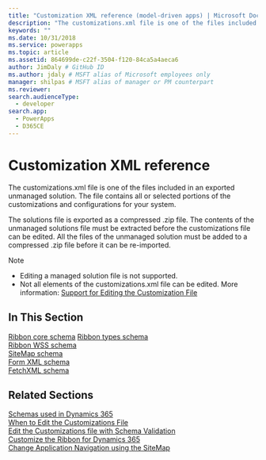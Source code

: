 ```yaml
---
title: "Customization XML reference (model-driven apps) | Microsoft Docs" # Intent and product brand in a unique string of 43-59 chars including spaces"
description: "The customizations.xml file is one of the files included in an exported unmanaged solution. The file contains all or selected portions of the customizations and configurations for your system" # 115-145 characters including spaces. This abstract displays in the search result."
keywords: ""
ms.date: 10/31/2018
ms.service: powerapps
ms.topic: article
ms.assetid: 864699de-c22f-3504-f120-84ca5a4aeca6
author: JimDaly # GitHub ID
ms.author: jdaly # MSFT alias of Microsoft employees only
manager: shilpas # MSFT alias of manager or PM counterpart
ms.reviewer: 
search.audienceType: 
  - developer
search.app: 
  - PowerApps
  - D365CE
---
```


# Customization XML reference

<!-- https://docs.microsoft.com/dynamics365/customer-engagement/developer/customization-xml-reference -->

The customizations.xml file is one of the files included in an exported unmanaged solution. The file contains all or selected portions of the customizations and configurations for your system. 
  
 The solutions file is exported as a compressed .zip file. The contents of the unmanaged solutions file must be extracted before the customizations file can be edited. All the files of the unmanaged solution must be added to a compressed .zip file before it can be re-imported.  

> [!NOTE]
> - Editing a managed solution file is not supported.  
> - Not all elements of the customizations.xml file can be edited. More information: [Support for Editing the Customization File](../common-data-service/when-edit-customization-file.md)

## In This Section

 [Ribbon core schema](ribbon-core-schema.md) 
 [Ribbon types schema](ribbon-types-schema.md)  
 [Ribbon WSS schema](ribbon-wss-schema.md)  
 [SiteMap schema](/dynamics365/customer-engagement/developer/customize-dev/sitemap-schema)<br/> <!-- TODO need to fix the link--> 
 [Form XML schema](form-xml-schema.md)<br/> 
 [FetchXML schema](../common-data-service/fetchxml-schema.md) 

## Related Sections

 [Schemas used in Dynamics 365](/dynamics365/customer-engagement/developer/schemas-used-dynamics-365)<br/> <!-- TODO need to fix the link--> 
 [When to Edit the Customizations File](../common-data-service/when-edit-customization-file.md)  
[Edit the Customizations file with Schema Validation](edit-customizations-xml-file-schema-validation.md)  
 [Customize the Ribbon for Dynamics 365](customize-commands-ribbon.md)  
 [Change Application Navigation using the SiteMap](/dynamics365/customer-engagement/developer/customize-dev/change-application-navigation-using-sitemap) <!-- TODO need to fix the link--> 
